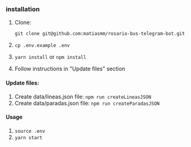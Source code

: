 ### installation

1. Clone: 

    `git clone git@github.com:matiasmm/rosario-bus-telegram-bot.git`
2. `cp .env.example .env`    
3. `yarn install` or  `npm install`
4. Follow instructions in "Update files" section
   

#### Update files:

1. Create data/lineas.json file: `npm run createLineasJSON`
2. Create data/paradas.json file: `npm run createParadasJSON`

#### Usage

1. `source .env`
2. `yarn start`




